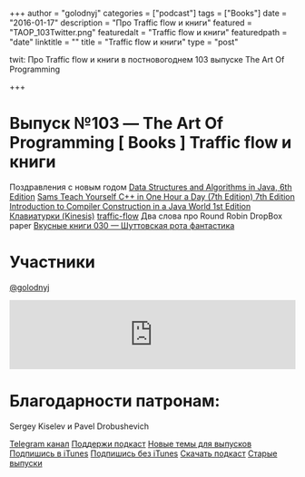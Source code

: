 +++
author = "golodnyj"
categories = ["podcast"]
tags = ["Books"]
date = "2016-01-17"
description = "Про Traffic flow и книги"
featured = "TAOP_103Twitter.png"
featuredalt = "Traffic flow и книги"
featuredpath = "date"
linktitle = ""
title = "Traffic flow и книги"
type = "post"

twit: Про Traffic flow и книги в постновогоднем 103 выпуске The Art Of Programming

+++
# Выпуск №103 — The Art Of Programming [ Books ] Traffic flow и книги

Поздравления с новым годом
[Data Structures and Algorithms in Java, 6th Edition](http://bit.ly/TAOP103data)
[Sams Teach Yourself C++ in One Hour a Day (7th Edition) 7th Edition](http://bit.ly/TAOP103onehouraday)
[Introduction to Compiler Construction in a Java World 1st Edition](http://bit.ly/TAOP103compiler)
[Клавиатурки (Kinesis)](http://bit.ly/TAOP103kinesis)
[traffic-flow](http://bit.ly/TAOP103trafficflow)
Два слова про Round Robin
DropBox paper
[Вкусные книги 030 — Шуттовская рота фантастика](http://bit.ly/TastyBooks30shared)

# Участники
[@golodnyj](https://twitter.com/golodnyj/) 

<iframe title="202 Kubernetes и Container Registry в Яндекс.Облаке — The Art Of Programming [ Cloud ]" height="122" width="100%" style="border: none;" scrolling="no" data-name="pb-iframe-player" src="https://www.podbean.com/media/player/ruify-c9db1a?from=yiiadmin&download=1&version=1&skin=1&btn-skin=107&auto=0&share=1&fonts=Helvetica&download=1&rtl=0&pbad=1"></iframe>

# Благодарности патронам:
Sergey Kiselev и Pavel Drobushevich

[Telegram канал](http://bit.ly/taoplive)
[Поддержи подкаст](http://bit.ly/TAOPpatron) 
[Новые темы для выпусков](http://bit.ly/TAOPgit)
[Подпишись в iTunes](http://bit.ly/TAOPiTunes)
[Подпишись без iTunes](http://bit.ly/TAOPrss) 
[Скачать подкаст](http://bit.ly/TAOP103mp3)
[Старые выпуски](http://bit.ly/oldtaop)

